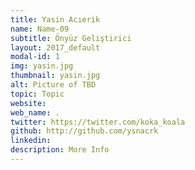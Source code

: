 ```yaml
---
title: Yasin Acıerik
name: Name-09
subtitle: Önyüz Geliştirici
layout: 2017_default
modal-id: 1
img: yasin.jpg
thumbnail: yasin.jpg
alt: Picture of TBD
topic: Topic
website:
web_name: .
twitter: https://twitter.com/koka_koala
github: http://github.com/ysnacrk
linkedin:
description: More Info
---
```


